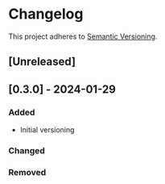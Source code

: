 # Changelog

This project adheres to [Semantic Versioning](https://semver.org/spec/v2.0.0.html).

## [Unreleased]

## [0.3.0] - 2024-01-29

### Added

- Initial versioning

### Changed

### Removed
